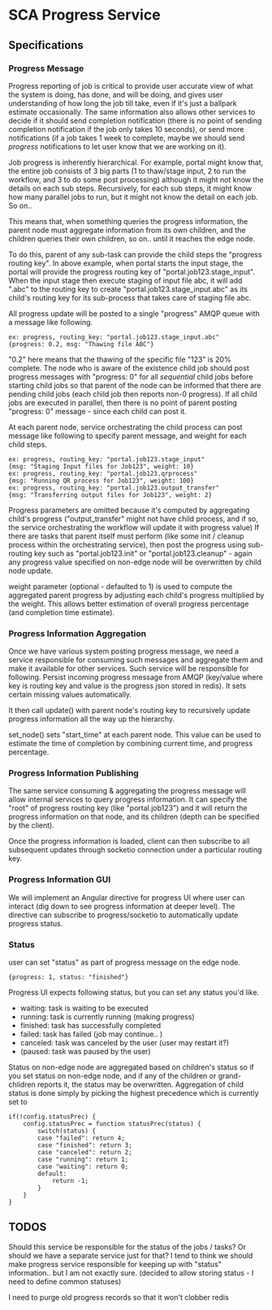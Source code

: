 # SCA Progress Service

## Specifications

### Progress Message
Progress reporting of job is critical to provide user accurate view of what the system is doing, has done, and will be doing, and gives user understanding of how long the job till take, even if it's just a ballpark estimate occasionally. The same information also allows other services to decide if it should send completion notification (there is no point of sending completion notification if the job only takes 10 seconds), or send more notifications (if a job takes 1 week to complete, maybe we should send *progress* notifications to let user know that we are working on it).

Job progress is inherently hierarchical. For example, portal might know that, the entire job consists of 3 big parts (1 to thaw/stage input, 2 to run the workflow, and 3 to do some post processing) although it might not know the details on each sub steps. Recursively, for each sub steps, it might know how many parallel jobs to run, but it might not know the detail on each job. So on..

This means that, when something queries the progress information, the parent node must aggregate information from its own children, and the children queries their own children, so on.. until it reaches the edge node.

To do this, parent of any sub-task can provide the child steps the "progress routing key". In above example, when portal starts the input stage, the portal will provide the progress routing key of "portal.job123.stage_input". When the input stage then execute staging of input file abc, it will add ".abc" to the routing key to create "portal.job123.stage_input.abc" as its child's routing key for its sub-process that takes care of staging file abc.

All progress update will be posted to a single "progress" AMQP queue with a message like following.

```
ex: progress, routing_key: "portal.job123.stage_input.abc"
{progress: 0.2, msg: "Thawing file ABC"}
```

 "0.2" here means that the thawing of the specific file "123" is 20% complete. The node who is aware of the existence child job should post progress messages with "progress: 0" for all *sequential* child jobs before starting child jobs so that parent of the node can be informed that there are pending child jobs (each child job then reports non-0 progress). If all child jobs are executed in parallel, then there is no point of parent posting "progress: 0" message - since each child can post it.

At each parent node, service orchestrating the child process can post message like following to specify parent message, and weight for each child steps.

```
ex: progress, routing_key: "portal.job123.stage_input"
{msg: "Staging Input files for Job123", weight: 10}
ex: progress, routing_key: "portal.job123.qrprocess"
{msg: "Running QR process for Job123", weight: 100}
ex: progress, routing_key: "portal.job123.output_transfer"
{msg: "Transferring output files for Job123", weight: 2}
```

Progress parameters are omitted because it's computed by aggregating child's progress ("output_transfer" might not have child process, and if so, the service orchestrating the workflow will update it with progress value) If there are tasks that parent itself must perform (like some init / cleanup process within the orchestrating service), then post the progress using sub-routing key such as "portal.job123.init" or "portal.job123.cleanup" - again any progress value specified on non-edge node will be overwritten by child node update.

weight parameter (optional - defaulted to 1) is used to compute the aggregated parent progress by adjusting each child's progress multiplied by the weight. This allows better estimation of overall progress percentage (and completion time estimate). 

### Progress Information Aggregation

Once we have various system posting progress message, we need a service responsible for consuming such messages and aggregate them and make it available for other services. Such service will be responsible for following.
Persist incoming progress message from AMQP (key/value where key is routing key and value is the progress json stored in redis). It sets certain missing values automatically.

It then call update() with parent node's routing key to recursively update progress information all the way up the hierarchy. 

set_node() sets "start_time" at each parent node. This value can be used to estimate the time of completion by combining current time, and progress percentage. 

### Progress Information Publishing

The same service consuming & aggregating the progress message will allow internal services to query progress information. It can specify the "root" of progress routing key (like "portal.job123") and it will return the progress information on that node, and its children (depth can be specified by the client).

Once the progress information is loaded, client can then subscribe to all subsequent updates through socketio connection under a particular routing key.

### Progress Information GUI

We will implement an Angular directive for progress UI where user can interact (dig down to see progress information at deeper level). The directive can subscribe to progress/socketio to automatically update progress status. 

### Status

user can set "status" as part of progress message on the edge node. 

```
{progress: 1, status: "finished"}
```

Progress UI expects following status, but you can set any status you'd like.

* waiting: task is waiting to be executed
* running: task is currently running (making progress)
* finished: task has successfully completed
* failed: task has failed (job may continue.. )
* canceled: task was canceled by the user (user may restart it?)
* (paused: task was paused by the user)

Status on non-edge node are aggregated based on children's status
so if you set status on non-edge node, and if any of the children or grand-chlidren reports it, the status may be overwritten.
Aggregation of child status is done simply by picking the highest precedence which is currently set to

```
if(!config.statusPrec) {
    config.statusPrec = function statusPrec(status) {
        switch(status) {
        case "failed": return 4;
        case "finished": return 3;
        case "canceled": return 2;
        case "running": return 1;
        case "waiting": return 0;
        default:
            return -1;
        }
    }
}
```


## TODOS

Should this service be responsible for the status of the jobs / tasks? Or should we have a separate service just for that? I tend to think we should make progress service responsible for keeping up with "status" information.. but I am not exactly sure.
(decided to allow storing status - I need to define common statuses)

I need to purge old progress records so that it won't clobber redis


